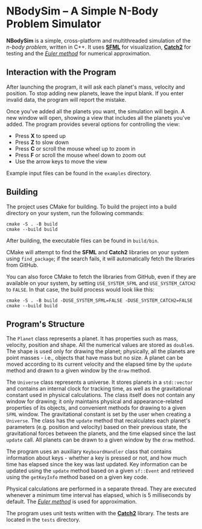 # NBodySim – A Simple N-Body Problem Simulator
__NBodySim__ is a simple, cross-platform and multithreaded simulation of the _n-body problem_, written in C++. It uses [__SFML__](https://www.sfml-dev.org/) for visualization, [__Catch2__](https://github.com/catchorg/Catch2) for testing and the [_Euler method_](https://en.wikipedia.org/wiki/Euler_method) for numerical approximation.
## Interaction with the Program
After launching the program, it will ask each planet's mass, velocity and position. To stop adding new planets, leave the input blank. If you enter invalid data, the program will report the mistake. 

Once you've added all the planets you want, the simulation will begin. A new window will open, showing a view that includes all the planets you've added. The program provides several options for controlling the view:
* Press __X__ to speed up
* Press __Z__ to slow down
* Press __C__ or scroll the mouse wheel up to zoom in
* Press __F__ or scroll the mouse wheel down to zoom out
* Use the arrow keys to move the view

Example input files can be found in the `examples` directory.
## Building
The project uses CMake for building. To build the project into a build directory on your system, run the following commands:
```
cmake -S . -B build
cmake --build build
```
After building, the executable files can be found in `build/bin`.

CMake will attempt to find the __SFML__ and __Catch2__ libraries on your system using `find_package`; if the search fails, it will automatically fetch the libraries from GitHub. 

You can also force CMake to fetch the libraries from GitHub, even if they are available on your system, by setting `USE_SYSTEM_SFML` and `USE_SYSTEM_CATCH2` to `FALSE`. In that case, the build process would look like this:
```
cmake -S . -B build -DUSE_SYSTEM_SFML=FALSE -DUSE_SYSTEM_CATCH2=FALSE
cmake --build build
```
## Program's Structure
The `Planet` class represents a planet. It has properties such as mass, velocity, position and shape. All the numerical values are stored as `double`s. The shape is used only for drawing the planet; physically, all the planets are point masses - i.e., objects that have mass but no size. A planet can be moved according to its current velocity and the elapsed time by the `update` method and drawn to a given window by the `draw` method.

The `Universe` class represents a universe. It stores planets in a `std::vector` and contains an internal clock for tracking time, as well as the gravitational constant used in physical calculations. The class itself does not contain any window for drawing; it only maintains physical and appearance-related properties of its objects, and convenient methods for drawing to a given `SFML` window. The gravitational constant is set by the user when creating a `Universe`. The class has the `update` method that recalculates each planet's parameters (e.g. position and velocity) based on their previous state, the gravitational forces between the planets, and the time elapsed since the last `update` call. All planets can be drawn to a given window by the `draw` method.

The program uses an auxiliary `KeyboardHandler` class that contains information about keys - whether a key is pressed or not, and how much time has elapsed since the key was last updated. Key information can be updated using the `update` method based on a given `sf::Event` and retrieved using the `getKeyInfo` method based on a given key code.

Physical calculations are performed in a separate thread. They are executed whenever a minimum time interval has elapsed, which is 5 milliseconds by default. The [_Euler method_](https://en.wikipedia.org/wiki/Euler_method) is used for approximation.

The program uses unit tests written with the [__Catch2__](https://github.com/catchorg/Catch2) library. The tests are located in the `tests` directory.
